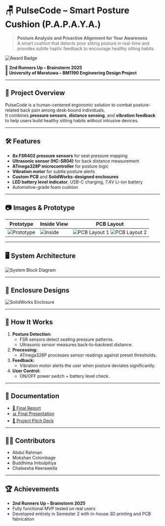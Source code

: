 # 🪑 PulseCode – Smart Posture Cushion (P.A.P.A.Y.A.)

> **Posture Analysis and Proactive Alignment for Your Awareness**  
> A smart cushion that detects poor sitting posture in real-time and provides subtle haptic feedback to encourage healthy sitting habits.

![Award Badge](images/brainstorm_award.jpg)

📍 **2nd Runners Up – Brainstorm 2025**  
🏫 **University of Moratuwa – BM1190 Engineering Design Project**

---

## 📜 Project Overview
PulseCode is a human-centered ergonomic solution to combat posture-related back pain among desk-bound individuals.  
It combines **pressure sensors**, **distance sensing**, and **vibration feedback** to help users build healthy sitting habits without intrusive devices.

---

## 🛠 Features
- **8x FSR402 pressure sensors** for seat pressure mapping
- **Ultrasonic sensor (HC-SR04)** for back distance measurement
- **ATmega328P microcontroller** for posture logic
- **Vibration motor** for subtle posture alerts
- **Custom PCB** and **SolidWorks-designed enclosures**
- **LED battery level indicator**, USB-C charging, 7.4V Li-ion battery
- Automotive-grade foam cushion

---

## 📷 Images & Prototype
| Prototype | Inside View | PCB Layout |
|-----------|-------------|------------|
| ![Prototype](images/prototype_front.jpg) | ![Inside](images/cushion_inside.jpg) | ![PCB Layout 1](images/pcb_layout1.jpg) ![PCB Layout 2](images/pcb_layout2.jpg) |

---

## 🖥 System Architecture
![System Block Diagram](images/system_block_diagram.png.jpg)

---

## 📐 Enclosure Designs
![SolidWorks Enclosure](images/enclosure_design.jpg)

---

## 🔬 How It Works
1. **Posture Detection:**  
   - FSR sensors detect seating pressure patterns.  
   - Ultrasonic sensor measures back-to-backrest distance.  
2. **Processing:**  
   - ATmega328P processes sensor readings against preset thresholds.  
3. **Feedback:**  
   - Vibration motor alerts the user when posture deviates significantly.  
4. **User Control:**  
   - ON/OFF power switch + battery level check.

---

## 📑 Documentation
- [📄 Final Report](docs/Report_PAPAYA.pdf)  
- [📊 Final Presentation](docs/Prometheus_Final_Presentation.pdf)  
- [🎯 Project Pitch Deck](docs/Prometheus_Project_Pitch.pdf)  

---

## 👨‍💻 Contributors
- Abdul Rahman  
- Mokshan Colombage  
- Buddhima Imbulpitiya  
- Chaleesha Keerawella

---

## 🏆 Achievements
- **2nd Runners Up – Brainstorm 2025**
- Fully functional MVP tested on real users
- Developed entirely in Semester 2 with in-house 3D printing and PCB fabrication
